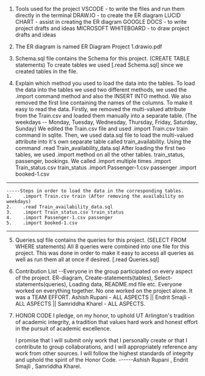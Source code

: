 1. Tools used for the project
    VSCODE - to write the files and run them directly in the terminal
    DRAW.IO - to create the ER diagram
    LUCID CHART - assist in creating the ER diagram
    GOOGLE DOCS - to write project drafts and ideas
    MICROSOFT WHITEBOARD - to draw project drafts and ideas

2. The ER diagram is named ER Diagram Project 1.drawio.pdf

3. Schema.sql file contains the Schema for this project. (CREATE TABLE statements)
    To create tables we used [.read Schema.sql] since we created tables in the file.

4. Explain which method you used to load the data into the tables.
    To load the data into the tables we used two different methods, we used the .import command method and also the INSERT INTO method. We also removed the first line containing the names of the columns. To make it easy to read the data.
    Firstly, we removed the multi-valued attribute from the Train.csv and loaded them manually into a separate table. (The weekdays -- Monday, Tuesday, Wednesday, Thursday, Friday, Saturday, Sunday) We edited the Train.csv file and used .import Train.csv train command in sqlite. Then, we used data.sql file to load the multi-valued attribute into it's own separate table called train_availability. Using the command .read Train_availability_data.sql 
    After loading the first two tables, we used .import method on all the other tables. train_status, passenger, bookings. 
    We called .import multiple times
    .import Train_status.csv train_status
    .import Passenger-1.csv passenger
    .import booked-1.csv
**********************************************************************
    -----Steps in order to load the data in the corresponding tables.
    1.    .import Train.csv train (After removing the availability on weekdays)
    2.    .read Train_availability_data.sql
    3.    .import Train_status.csv train_status
    4.    .import Passenger-1.csv passenger
    5.    .import booked-1.csv
**********************************************************************

5. Queries.sql file contains the queries for this project. (SELECT FROM WHERE statements)
    All 8 queries were combined into one file for this project. This was done in order to make it easy
    to access all queries as well as run them all at once if desired. [.read Queries.sql]

6. Contribution List
    --Everyone in the group participated on every aspect of the project.
    ER-diagram, Create-statements(tables), Select-statements(queries), Loading data, README.md file etc.
    Everyone worked on everything together. No one worked on the project alone. It was a TEAM EFFORT. 
    Ashish Rupani - ALL ASPECTS  ||  Endrit Smajli - ALL ASPECTS  ||  Samriddha Kharel - ALL ASPECTS.


7. HONOR CODE
    I pledge, on my honor, to uphold UT Arlington's tradition of academic integrity, a tradition that values hard work and honest effort in the pursuit of academic excellence.

    I promise that I will submit only work that I personally create or that I contribute to group collaborations, and I will appropriately reference any work from other sources. I will follow the highest standards of integrity and uphold the spirit of the Honor Code.
    ------Ashish Rupani , Endrit Smajli , Samriddha Kharel. 